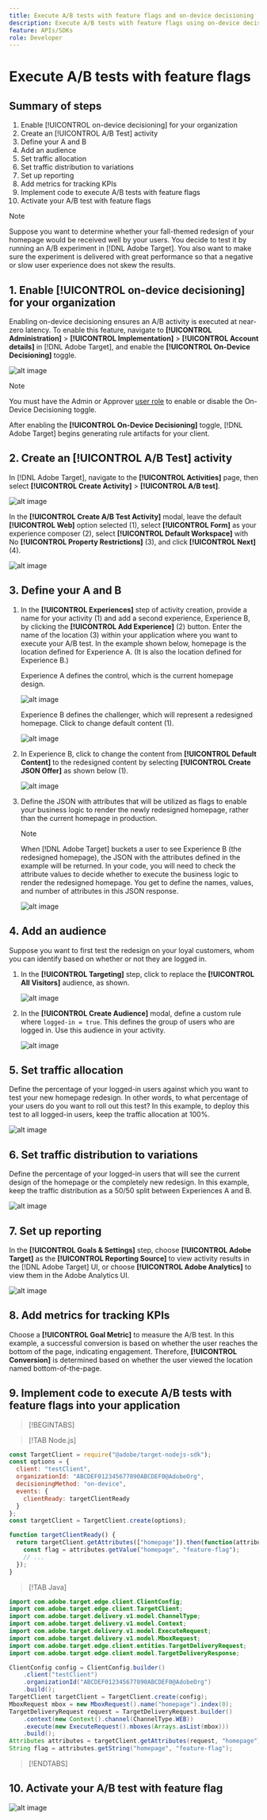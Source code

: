 ```yaml
---
title: Execute A/B tests with feature flags and on-device decisioning
description: Execute A/B tests with feature flags using on-device decisioning.
feature: APIs/SDKs
role: Developer
---
```

# Execute A/B tests with feature flags

## Summary of steps

1. Enable [!UICONTROL on-device decisioning] for your organization
1. Create an [!UICONTROL A/B Test] activity
1. Define your A and B
1. Add an audience
1. Set traffic allocation
1. Set traffic distribution to variations
1. Set up reporting
1. Add metrics for tracking KPIs
1. Implement code to execute A/B tests with feature flags
1. Activate your A/B test with feature flags

>[!NOTE]
>
>Suppose you want to determine whether your fall-themed redesign of your homepage would be received well by your users. You decide to test it by running an A/B experiment in [!DNL Adobe Target]. You also want to make sure the experiment is delivered with great performance so that a negative or slow user experience does not skew the results.

## 1. Enable [!UICONTROL on-device decisioning] for your organization

Enabling on-device decisioning ensures an A/B activity is executed at near-zero latency. To enable this feature, navigate to **[!UICONTROL Administration]** > **[!UICONTROL Implementation]** > **[!UICONTROL Account details]** in [!DNL Adobe Target], and enable the **[!UICONTROL On-Device Decisioning]** toggle.

<!--- Insert image-odd4.png --->
![alt image](assets/asset-odd-toggle.png)

>[!NOTE]
>
>You must have the Admin or Approver [user role](https://experienceleague.adobe.com/docs/target/using/administer/manage-users/user-management.html) to enable or disable the On-Device Decisioning toggle.

After enabling the **[!UICONTROL On-Device Decisioning]** toggle, [!DNL Adobe Target] begins generating rule artifacts for your client.

## 2. Create an [!UICONTROL A/B Test] activity

In [!DNL Adobe Target], navigate to the **[!UICONTROL Activities]** page, then select **[!UICONTROL Create Activity]** > **[!UICONTROL A/B test]**.

![alt image](assets/asset-ab.png)

In the **[!UICONTROL Create A/B Test Activity]** modal, leave the default **[!UICONTROL Web]** option selected (1), select **[!UICONTROL Form]** as your experience composer (2), select **[!UICONTROL Default Workspace]** with No **[!UICONTROL Property Restrictions]** (3), and click **[!UICONTROL Next]** (4).

![alt image](assets/asset-form.png)

## 3. Define your A and B

1. In the **[!UICONTROL Experiences]** step of activity creation, provide a name for your activity (1) and add a second experience, Experience B, by clicking the **[!UICONTROL Add Experience]** (2) button. Enter the name of the location (3) within your application where you want to execute your A/B test. In the example shown below, homepage is the location defined for Experience A. (It is also the location defined for Experience B.) 

   Experience A defines the control, which is the current homepage design.

   ![alt image](assets/asset-exp-a.png)

   Experience B defines the challenger, which will represent a redesigned homepage. Click to change default content (1).

   ![alt image](assets/asset-exp-b.png)

1. In Experience B, click to change the content from **[!UICONTROL Default Content]** to the redesigned content by selecting **[!UICONTROL Create JSON Offer]** as shown below (1).

   ![alt image](assets/asset-offer.png)

1. Define the JSON with attributes that will be utilized as flags to enable your business logic to render the newly redesigned homepage, rather than the current homepage in production.


   >[!NOTE]
   >
   >When [!DNL Adobe Target] buckets a user to see Experience B (the redesigned homepage), the JSON with the attributes defined in the example will be returned. In your code, you will need to check the attribute values to decide whether to execute the business logic to render the redesigned homepage. You get to define the names, values, and number of attributes in this JSON response.

   ![alt image](assets/asset-homepage.png)

## 4. Add an audience

Suppose you want to first test the redesign on your loyal customers, whom you can identify based on whether or not they are logged in.

1. In the **[!UICONTROL Targeting]** step, click to replace the **[!UICONTROL All Visitors]** audience, as shown.

   ![alt image](assets/asset-all-audiences.png)

1. In the **[!UICONTROL Create Audience]** modal, define a custom rule where `logged-in = true`. This defines the group of users who are logged in. Use this audience in your activity.

   ![alt image](assets/asset-audience.png)

## 5. Set traffic allocation

Define the percentage of your logged-in users against which you want to test your new homepage redesign. In other words, to what percentage of your users do you want to roll out this test? In this example, to deploy this test to all logged-in users, keep the traffic allocation at 100%.

![alt image](assets/asset-allocation.png)

## 6. Set traffic distribution to variations

Define the percentage of your logged-in users that will see the current design of the homepage or the completely new redesign. In this example, keep the traffic distribution as a 50/50 split between Experiences A and B.

![alt image](assets/asset-traffic-distribution.png)

## 7. Set up reporting

In the **[!UICONTROL Goals & Settings]** step, choose **[!UICONTROL Adobe Target]** as the **[!UICONTROL Reporting Source]** to view activity results in the [!DNL Adobe Target] UI, or choose **[!UICONTROL Adobe Analytics]** to view them in the Adobe Analytics UI.

![alt image](assets/asset-reporting.png)

## 8. Add metrics for tracking KPIs

Choose a **[!UICONTROL Goal Metric]** to measure the A/B test. In this example, a successful conversion is based on whether the user reaches the bottom of the page, indicating engagement. Therefore, **[!UICONTROL Conversion]** is determined based on whether the user viewed the location named bottom-of-the-page.

## 9. Implement code to execute A/B tests with feature flags into your application

>[!BEGINTABS]

>[!TAB Node.js]

```js {line-numbers="true"}
const TargetClient = require("@adobe/target-nodejs-sdk");
const options = {
  client: "testClient",
  organizationId: "ABCDEF012345677890ABCDEF0@AdobeOrg",
  decisioningMethod: "on-device",
  events: {
    clientReady: targetClientReady
  }
};
const targetClient = TargetClient.create(options);

function targetClientReady() {
  return targetClient.getAttributes(["homepage"]).then(function(attributes) {
    const flag = attributes.getValue("homepage", "feature-flag");
    // ...
  });
}
```

>[!TAB Java]

```java {line-numbers="true"}
import com.adobe.target.edge.client.ClientConfig;
import com.adobe.target.edge.client.TargetClient;
import com.adobe.target.delivery.v1.model.ChannelType;
import com.adobe.target.delivery.v1.model.Context;
import com.adobe.target.delivery.v1.model.ExecuteRequest;
import com.adobe.target.delivery.v1.model.MboxRequest;
import com.adobe.target.edge.client.entities.TargetDeliveryRequest;
import com.adobe.target.edge.client.model.TargetDeliveryResponse;

ClientConfig config = ClientConfig.builder()
    .client("testClient")
    .organizationId("ABCDEF012345677890ABCDEF0@AdobeOrg")
    .build();
TargetClient targetClient = TargetClient.create(config);
MboxRequest mbox = new MboxRequest().name("homepage").index(0);
TargetDeliveryRequest request = TargetDeliveryRequest.builder()
    .context(new Context().channel(ChannelType.WEB))
    .execute(new ExecuteRequest().mboxes(Arrays.asList(mbox)))
    .build();
Attributes attributes = targetClient.getAttributes(request, "homepage");
String flag = attributes.getString("homepage", "feature-flag");
```

>[!ENDTABS]

## 10. Activate your A/B test with feature flag

![alt image](assets/asset-activate.png)
